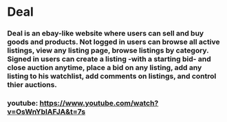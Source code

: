 # Deal 

### Deal is an ebay-like website where users can sell and buy goods and products. Not logged in users can browse all active listings, view any listing page, browse listings by category. Signed in users can create a listing -with a starting bid- and close auction anytime, place a bid on any listing, add any listing to his watchlist, add comments on listings, and control thier auctions.

### youtube: https://www.youtube.com/watch?v=OsWnYbIAFJA&t=7s
